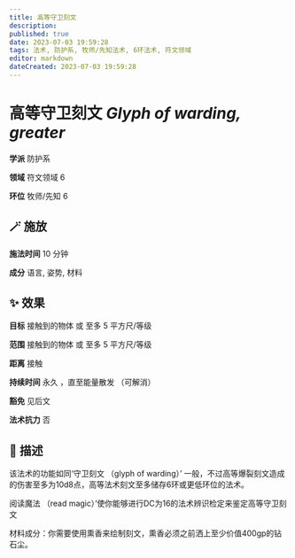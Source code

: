 ```yaml
---
title: 高等守卫刻文
description: 
published: true
date: 2023-07-03 19:59:28
tags: 法术, 防护系, 牧师/先知法术, 6环法术, 符文领域
editor: markdown
dateCreated: 2023-07-03 19:59:28
---
```


# **高等守卫刻文** *Glyph of warding, greater*

**学派** 防护系 

**领域** 符文领域 6

**环位** 牧师/先知 6

## 🪄 施放

**施法时间** 10 分钟

**成分** 语言, 姿势, 材料

## ✨ 效果 

**目标** 接触到的物体 或 至多 5 平方尺/等级 

**范围** 接触到的物体 或 至多 5 平方尺/等级

**距离** 接触  

**持续时间** 永久 ，直至能量散发 （可解消） 

**豁免** 见后文

**法术抗力** 否

## 📖 描述

该法术的功能如同‘守卫刻文 （glyph of warding）’ 一般，不过高等爆裂刻文造成的伤害至多为10d8点，高等法术刻文至多储存6环或更低环位的法术。

阅读魔法 （read magic）’使你能够进行DC为16的法术辨识检定来鉴定高等守卫刻文

材料成分：你需要使用熏香来绘制刻文，熏香必须之前洒上至少价值400gp的钻石尘。
    